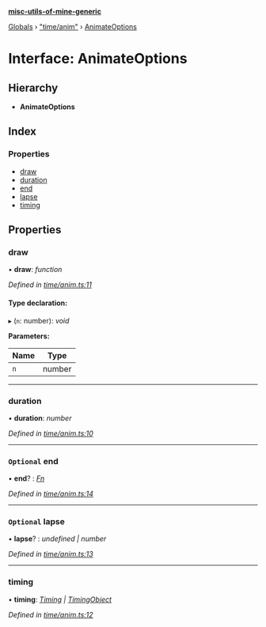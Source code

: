 **[misc-utils-of-mine-generic](../README.md)**

[Globals](../globals.md) › ["time/anim"](../modules/_time_anim_.md) › [AnimateOptions](_time_anim_.animateoptions.md)

# Interface: AnimateOptions

## Hierarchy

* **AnimateOptions**

## Index

### Properties

* [draw](_time_anim_.animateoptions.md#draw)
* [duration](_time_anim_.animateoptions.md#duration)
* [end](_time_anim_.animateoptions.md#optional-end)
* [lapse](_time_anim_.animateoptions.md#optional-lapse)
* [timing](_time_anim_.animateoptions.md#timing)

## Properties

###  draw

• **draw**: *function*

*Defined in [time/anim.ts:11](https://github.com/cancerberoSgx/misc-utils-of-mine/blob/60bba9c/misc-utils-of-mine-generic/src/time/anim.ts#L11)*

#### Type declaration:

▸ (`n`: number): *void*

**Parameters:**

Name | Type |
------ | ------ |
`n` | number |

___

###  duration

• **duration**: *number*

*Defined in [time/anim.ts:10](https://github.com/cancerberoSgx/misc-utils-of-mine/blob/60bba9c/misc-utils-of-mine-generic/src/time/anim.ts#L10)*

___

### `Optional` end

• **end**? : *[Fn](../modules/_type_.md#fn)*

*Defined in [time/anim.ts:14](https://github.com/cancerberoSgx/misc-utils-of-mine/blob/60bba9c/misc-utils-of-mine-generic/src/time/anim.ts#L14)*

___

### `Optional` lapse

• **lapse**? : *undefined | number*

*Defined in [time/anim.ts:13](https://github.com/cancerberoSgx/misc-utils-of-mine/blob/60bba9c/misc-utils-of-mine-generic/src/time/anim.ts#L13)*

___

###  timing

• **timing**: *[Timing](../modules/_time_anim_.md#timing) | [TimingObject](../modules/_time_anim_.md#timingobject)*

*Defined in [time/anim.ts:12](https://github.com/cancerberoSgx/misc-utils-of-mine/blob/60bba9c/misc-utils-of-mine-generic/src/time/anim.ts#L12)*
